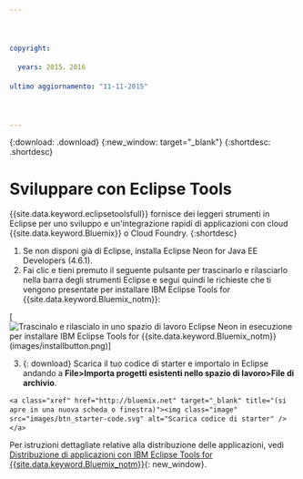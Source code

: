 ```yaml
---



copyright:

  years: 2015，2016

ultimo aggiornamento: "11-11-2015"



---
```


{:download: .download}
{:new_window: target="_blank"}
{:shortdesc: .shortdesc}

# Sviluppare con Eclipse Tools

{{site.data.keyword.eclipsetoolsfull}} fornisce
dei leggeri strumenti in Eclipse per uno sviluppo e un'integrazione rapidi di applicazioni con cloud {{site.data.keyword.Bluemix}} o
Cloud Foundry.
{:shortdesc}

  1. Se non disponi già di Eclipse, installa Eclipse Neon for Java EE Developers (4.6.1).
  2. Fai clic e tieni premuto il seguente pulsante per trascinarlo e rilasciarlo nella barra degli strumenti Eclipse e segui quindi le richieste che ti vengono presentate per installare IBM Eclipse Tools for {{site.data.keyword.Bluemix_notm}}:

   [![Trascinalo e rilascialo in uno spazio di lavoro Eclipse Neon in esecuzione per installare IBM Eclipse Tools for {{site.data.keyword.Bluemix_notm}}](http://marketplace.eclipse.org/marketplace-client-intro?mpc_install=1774120)(images/installbutton.png)]

  3. {: download} Scarica il tuo codice di starter e importalo in Eclipse andando a **File>Importa progetti esistenti nello spazio di lavoro>File di archivio**.

    <a class="xref" href="http://bluemix.net" target="_blank" title="(si apre in una nuova scheda o finestra)"><img class="image" src="images/btn_starter-code.svg" alt="Scarica codice di starter" /> </a>

Per istruzioni dettagliate relative alla distribuzione delle applicazioni, vedi [Distribuzione di applicazioni con IBM Eclipse Tools for {{site.data.keyword.Bluemix_notm}}](/docs/manageapps/eclipsetools/eclipsetools.html#eclipsetools){: new_window}.
